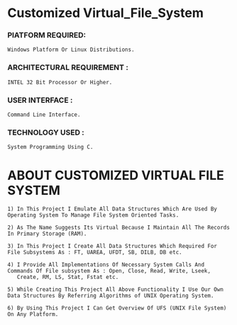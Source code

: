 # Customized Virtual_File_System

<h3><B> PlATFORM REQUIRED: </B></h3>

    Windows Platform Or Linux Distributions.

<h3><B> ARCHITECTURAL REQUIREMENT : </B></h3>

    INTEL 32 Bit Processor Or Higher.

<h3><B>USER INTERFACE :</B></h3>

    Command Line Interface.


<h3><B>TECHNOLOGY USED :</B></h3>

    System Programming Using C.

<h1 >ABOUT CUSTOMIZED VIRTUAL FILE SYSTEM</h1>

    1) In This Project I Emulate All Data Structures Which Are Used By Operating System To Manage File System Oriented Tasks.
    
    2) As The Name Suggests Its Virtual Because I Maintain All The Records In Primary Storage (RAM).
    
    3) In This Project I Create All Data Structures Which Required For File Subsystems As : FT, UAREA, UFDT, SB, DILB, DB etc.
    
    4) I Provide All Implementations Of Necessary System Calls And Commands Of File subsystem As : Open, Close, Read, Write, Lseek, 
       Create, RM, LS, Stat, Fstat etc.
    
    5) While Creating This Project All Above Functionality I Use Our Own Data Structures By Referring Algorithms of UNIX Operating System.
    
    6) By Using This Project I Can Get Overview Of UFS (UNIX File System) On Any Platform.
